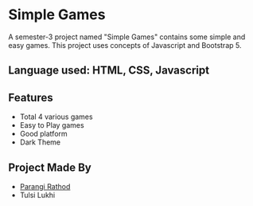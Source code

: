 # Simple Games
A semester-3 project named "Simple Games" contains some simple and easy games. This project uses concepts of Javascript and Bootstrap 5.
## Language used: HTML, CSS, Javascript

  
## Features

- Total 4 various games 
- Easy to Play games
- Good platform
- Dark Theme

  
## Project Made By

- [Parangi Rathod](https://github.com/Parangi-27)
- Tulsi Lukhi

  
